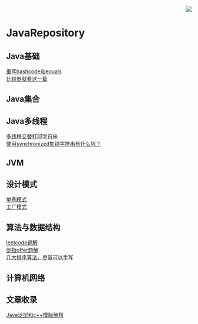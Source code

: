 <img src="https://github.com/vvshuai/JavaRepository/blob/master/%E5%9B%BE%E7%89%87/logo.png" div align=right /><br>
# JavaRepository 

## Java基础
[重写hashcode和equals](https://github.com/vvshuai/JavarRpository/blob/master/基础/hashcode.java)<br>
[比较器就看这一篇](https://blog.csdn.net/weixin_40948587/article/details/106065153)
## Java集合
## Java多线程
[多线程交替打印字符串](https://github.com/vvshuai/JavaRepository/blob/master/%E5%A4%9A%E7%BA%BF%E7%A8%8B/1.md)<br>
[使用synchronized加锁字符串有什么坑？](https://github.com/vvshuai/JavaRepository/blob/master/%E5%9F%BA%E7%A1%80/synchronized%E5%92%8C%E5%AD%97%E7%AC%A6%E4%B8%B2.md)
## JVM
## 设计模式
[单例模式](https://github.com/vvshuai/JavarRpository/blob/master/%E8%AE%BE%E8%AE%A1%E6%A8%A1%E5%BC%8F/%E5%8D%95%E4%BE%8B%E6%A8%A1%E5%BC%8F.md)
<br>
[工厂模式](https://github.com/vvshuai/JavarRpository/blob/master/%E8%AE%BE%E8%AE%A1%E6%A8%A1%E5%BC%8F/%E5%B7%A5%E5%8E%82%E6%A8%A1%E5%BC%8F.md)
## 算法与数据结构
[leetcode题解](https://github.com/vvshuai/JavaRepository/blob/master/leetcode/leetcode.md)
<br>
[剑指offer题解](https://github.com/vvshuai/JavaRepository/blob/master/leetcode/%E5%89%91%E6%8C%87offer/%E5%89%91%E6%8C%87offer.md)
<br>
[几大排序算法，尽量可以手写](https://github.com/vvshuai/JavaRepository/blob/master/%E7%AE%97%E6%B3%95/%E6%8E%92%E5%BA%8F.md)
## 计算机网络

## 文章收录
[Java泛型和c++模版解释](https://ayayaya.cc/2021/09/14/parametric-poly/)
